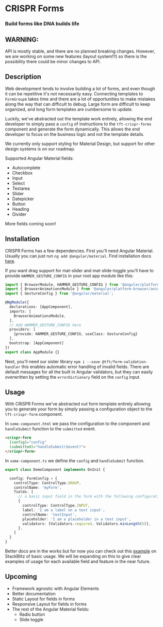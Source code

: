 # CRISPR Forms

### Build forms like DNA builds life

## WARNING:

API is mostly stable, and there are no planned breaking changes. However, we are working on some new features (layout system!!!) so there is the possibility there could be minor changes to API.

## Description

Web development tends to involve building a lot of forms, and even though it can be repetitive it's not necessarily easy. Connecting templates to `FormGroup`s takes time and there are a lot of opportunities  to make mistakes along the way that can difficult to debug. Large form are difficult to keep organized, and long form templates are cumbersome to update.

Luckily, we've abstracted out the template work entirely, allowing the end developer to simply pass a `config` of instructions to the `tft-crispr-forms` component and generate the form dynamically. This allows the end developer to focus on the business logic and not the template details.

We currently only support styling for Material Design, but support for other design systems is on our roadmap.

Supported Angular Material fields:
 - Autocomplete
 - Checkbox
 - Input
 - Select
 - Textarea
 - Slider
 - Datepicker
 - Button
 - Heading
 - Divider

More fields coming soon!

## Installation

CRISPR Forms has a few dependencies. First you'll need Angular Material. Usually you can just run `ng add @angular/material`. Find installation docs [here](https://material.angular.io/guide/getting-started).

If you want drag support for mat-slider and mat-slide-toggle you'll have to provide `HAMMER_GESTURE_CONFIG` in your root app module like this:
```typescript
import { BrowserModule, HAMMER_GESTURE_CONFIG } from '@angular/platform-browser';
import { BrowserAnimationsModule } from '@angular/platform-browser/animations';
import { GestureConfig } from '@angular/material';

@NgModule({
  declarations: [AppComponent],
  imports: [
    BrowserAnimationsModule,
  ],
  // Add HAMMER_GESTURE_CONFIG here
  providers: [
    {provide: HAMMER_GESTURE_CONFIG, useClass: GestureConfig}
  ],
  bootstrap: [AppComponent]
})
export class AppModule {}
```
Next, you'll need our sister library `npm i --save @tft/form-validation-handler` this enables automatic error handling of invalid fields. There are default messages for all the built in Angular validators, but they can easily overwritten by setting the `errorDictionary` field on the `config` input.

## Usage

With CRISPR Forms we've abstracted out form template entirely allowing you to generate your form by simply passing a configuration object to the `tft-crispr-form` component.

In `some-component.html` we pass the configuration to the component and `handleSubmit` function to the `submitted` event.

```html
<crispr-form
  [config]="config"
  (submitted)="handleSubmit($event)">
</crispr-form>
```
In `some-component.ts` we define the `config` and `handleSubmit` function.

```ts
export class DemoComponent implements OnInit {

  config: FormConfig = {
    controlType: ControlType.GROUP,
    controlName: 'myForm',
    fields: [
      // a basic input field in the form with the following configuration
      {
        controlType: ControlType.INPUT,
        label: 'I am a label on a text input',
        controlName: 'textInput',
        placeholder: 'I am a placeholder in a text input',
        validators: [Validators.required, Validators.minLength(5)],
      },
    ]
  }
}
```

Better docs are in the works but for now you can check out this [example](https://stackblitz.com/edit/crispr-forms-poc) on StackBlitz of basic usage. We will be expanding on this to give clear examples of usage for each available field and feature in the near future.

## Upcoming

- Framework agnostic with Angular Elements
- Better documentation
- Static Layout for fields in forms
- Responsive Layout for fields in forms
- The rest of the Angular Material fields:
  - Radio button
  - Slide toggle

